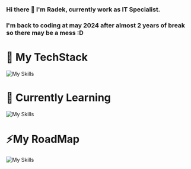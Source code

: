 ### Hi there 👋 I'm Radek, currently work as IT Specialist.
### I'm back to coding at may 2024 after almost 2 years of break so there may be a mess :D

# 🔭 My TechStack 
![My Skills](https://skillicons.dev/icons?i=html,js,ts,css,react,nodejs,express,mongodb,redux,docker)

# 🤔 Currently Learning
![My Skills](https://skillicons.dev/icons?i=sass,figma,nextjs,nestjs,java,spring)

# ⚡My RoadMap
![My Skills](https://skillicons.dev/icons?i=hibernate,flutter,mysql)
<!--
**rczerwiec/rczerwiec** is a ✨ _special_ ✨ repository because its `README.md` (this file) appears on your GitHub profile.

Here are some ideas to get you started:

- 🔭 I’m currently working on ...

- 👯 I’m looking to collaborate on ...
- 🤔 I’m looking for help with ...
- 💬 Ask me about ...
- 📫 How to reach me: ...
- 😄 Pronouns: ...
- ⚡ Fun fact: ...
-->
